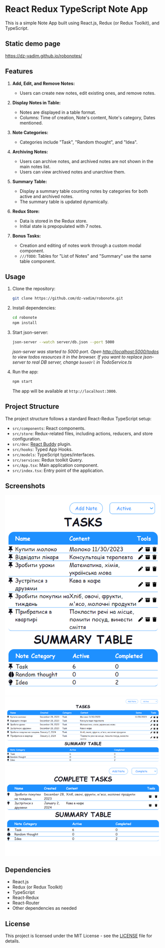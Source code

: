 # React Redux TypeScript Note App

This is a simple Note App built using React.js, Redux (or Redux Toolkit), and TypeScript.
## Static demo page
https://dz-vadim.github.io/robonotes/
## Features

1. **Add, Edit, and Remove Notes:**
    - Users can create new notes, edit existing ones, and remove notes.

2. **Display Notes in Table:**
    - Notes are displayed in a table format.
    - Columns: Time of creation, Note's content, Note's category, Dates mentioned.

3. **Note Categories:**
    - Categories include "Task", "Random thought", and "Idea".

4. **Archiving Notes:**
    - Users can archive notes, and archived notes are not shown in the main notes list.
    - Users can view archived notes and unarchive them.

5. **Summary Table:**
    - Display a summary table counting notes by categories for both active and archived notes.
    - The summary table is updated dynamically.

6. **Redux Store:**
    - Data is stored in the Redux store.
    - Initial state is prepopulated with 7 notes.

7. **Bonus Tasks:**
    - Creation and editing of notes work through a custom modal component.
    - `///TODO`: Tables for "List of Notes" and "Summary" use the same table component.

## Usage

1. Clone the repository:

   ```bash
   git clone https://github.com/dz-vadim/robonote.git
   ```

2. Install dependencies:

   ```bash
   cd robonote
   npm install
   ```
3. Start json-server:
 
   ```bash
   json-server --watch server/db.json --port 5000
   ```
   _json-server was started to 5000 port. Open [http://localhost:5000/todos](http://localhost:5000/todos) to view todos resources it in the browser.
If you want to replace json-server to real DB server, change `baseUrl` in TodoService.ts_


4. Run the app:

   ```bash
   npm start
   ```

   The app will be available at `http://localhost:3000`.

## Project Structure

The project structure follows a standard React-Redux TypeScript setup:

- `src/components`: React components.
- `src/store`: Redux-related files, including actions, reducers, and store configuration.
- `src/dev`: [React Buddy](./src/dev/README.md) plugin.
- `src/hooks`: Typed App Hooks.
- `src/models`: TypeScript types/interfaces.
- `src/services`: Redux toolkit Query.
- `src/App.tsx`: Main application component.
- `src/index.tsx`: Entry point of the application.

## Screenshots

![Note App](screenshots/note-app1.png)
![Note App](screenshots/note-app2.png)
![Note App](screenshots/note-app3.png)

## Dependencies

- React.js
- Redux (or Redux Toolkit)
- TypeScript
- React-Redux
- React-Router
- Other dependencies as needed

## License

This project is licensed under the MIT License - see the [LICENSE](LICENSE.MD) file for details.
